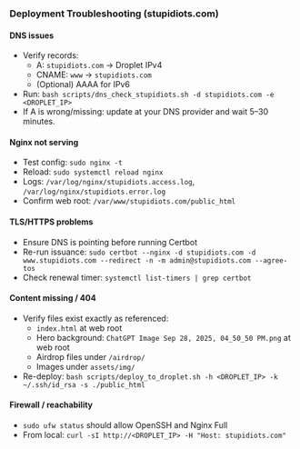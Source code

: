 ### Deployment Troubleshooting (stupidiots.com)

#### DNS issues
- Verify records:
  - A: `stupidiots.com` → Droplet IPv4
  - CNAME: `www` → `stupidiots.com`
  - (Optional) AAAA for IPv6
- Run: `bash scripts/dns_check_stupidiots.sh -d stupidiots.com -e <DROPLET_IP>`
- If A is wrong/missing: update at your DNS provider and wait 5–30 minutes.

#### Nginx not serving
- Test config: `sudo nginx -t`
- Reload: `sudo systemctl reload nginx`
- Logs: `/var/log/nginx/stupidiots.access.log`, `/var/log/nginx/stupidiots.error.log`
- Confirm web root: `/var/www/stupidiots.com/public_html`

#### TLS/HTTPS problems
- Ensure DNS is pointing before running Certbot
- Re-run issuance: `sudo certbot --nginx -d stupidiots.com -d www.stupidiots.com --redirect -n -m admin@stupidiots.com --agree-tos`
- Check renewal timer: `systemctl list-timers | grep certbot`

#### Content missing / 404
- Verify files exist exactly as referenced:
  - `index.html` at web root
  - Hero background: `ChatGPT Image Sep 28, 2025, 04_50_50 PM.png` at web root
  - Airdrop files under `/airdrop/`
  - Images under `assets/img/`
- Re-deploy: `bash scripts/deploy_to_droplet.sh -h <DROPLET_IP> -k ~/.ssh/id_rsa -s ./public_html`

#### Firewall / reachability
- `sudo ufw status` should allow OpenSSH and Nginx Full
- From local: `curl -sI http://<DROPLET_IP> -H "Host: stupidiots.com"`


